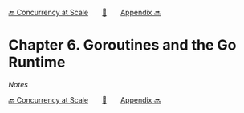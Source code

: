 [🔙 Concurrency at Scale][previous-chapter]&nbsp;&nbsp;&nbsp;&nbsp;&nbsp;&nbsp;&nbsp;[🏡][readme]&nbsp;&nbsp;&nbsp;&nbsp;&nbsp;&nbsp;&nbsp;[Appendix 🔜][upcoming-chapter]

# Chapter 6. Goroutines and the Go Runtime

_Notes_

[🔙 Concurrency at Scale][previous-chapter]&nbsp;&nbsp;&nbsp;&nbsp;&nbsp;&nbsp;&nbsp;[🏡][readme]&nbsp;&nbsp;&nbsp;&nbsp;&nbsp;&nbsp;&nbsp;[Appendix 🔜][upcoming-chapter]

[readme]: README.md
[previous-chapter]: ch05-concurrency-at-scale.md
[upcoming-chapter]: ch07-appendix.md